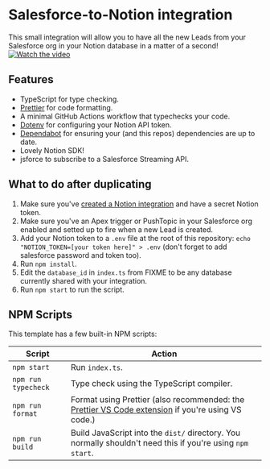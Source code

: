 # Salesforce-to-Notion integration

  This small integration will allow you to have all the new Leads from your Salesforce org in your Notion database in a matter of a second! 
  [![Watch the video](https://img.youtube.com/vi/kWF7QR4TrkU/hqdefault.jpg)](https://youtu.be/kWF7QR4TrkU)

## Features

- TypeScript for type checking.
- [Prettier](https://prettier.io/) for code formatting.
- A minimal GitHub Actions workflow that typechecks your code.
- [Dotenv](https://www.npmjs.com/package/dotenv) for configuring your Notion API token.
- [Dependabot](https://docs.github.com/en/code-security/dependabot/dependabot-version-updates/configuring-dependabot-version-updates)
  for ensuring your (and this repos) dependencies are up to date.
- Lovely Notion SDK!
- jsforce to subscribe to a Salesforce Streaming API.

## What to do after duplicating

1. Make sure you've [created a Notion integration](https://developers.notion.com/docs/getting-started) and have a secret Notion token.
2. Make sure you've an Apex trigger or PushTopic in your Salesforce org enabled and setted up to fire when a new Lead is created.
3. Add your Notion token to a `.env` file at the root of this repository: `echo "NOTION_TOKEN=[your token here]" > .env`
  (don't forget to add salesforce password and token too).
4. Run `npm install`.
5. Edit the `database_id` in `index.ts` from FIXME to be any database currently shared with your integration.
6. Run `npm start` to run the script.

## NPM Scripts

This template has a few built-in NPM scripts:

| Script              | Action                                                                                                                                                                          |
| - | - |
| `npm start`         | Run `index.ts`.                                                                                                                                                                 |
| `npm run typecheck` | Type check using the TypeScript compiler.                                                                                                                                       |
| `npm run format`    | Format using Prettier (also recommended: the [Prettier VS Code extension](https://marketplace.visualstudio.com/items?itemName=esbenp.prettier-vscode) if you're using VS code.) |
| `npm run build`     | Build JavaScript into the `dist/` directory. You normally shouldn't need this if you're using `npm start`.                                                                      |
